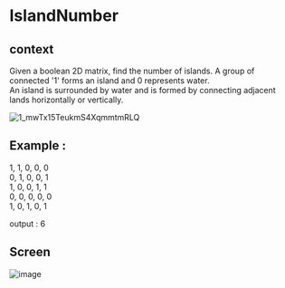 # IslandNumber

## context 
Given a boolean 2D matrix, find the number of islands. A group of connected '1' forms an island and 0 represents water.  
An island is surrounded by water and is formed by connecting adjacent lands horizontally or vertically.  

![1_mwTx15TeukmS4XqmmtmRLQ](https://user-images.githubusercontent.com/71152540/175176039-7c72592d-3706-4583-9fcc-82ce5f072e33.png)

## Example :
                  
1, 1, 0, 0, 0  
0, 1, 0, 0, 1  
1, 0, 0, 1, 1  
0, 0, 0, 0, 0  
1, 0, 1, 0, 1  
  
output : 6 


 ## Screen 
 ![image](https://user-images.githubusercontent.com/71152540/175174691-673f6fca-63e7-43ee-afb2-fa4490f062a3.png)

                   
